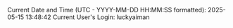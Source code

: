 Current Date and Time (UTC - YYYY-MM-DD HH:MM:SS formatted): 2025-05-15 13:48:42
Current User's Login: luckyaiman
